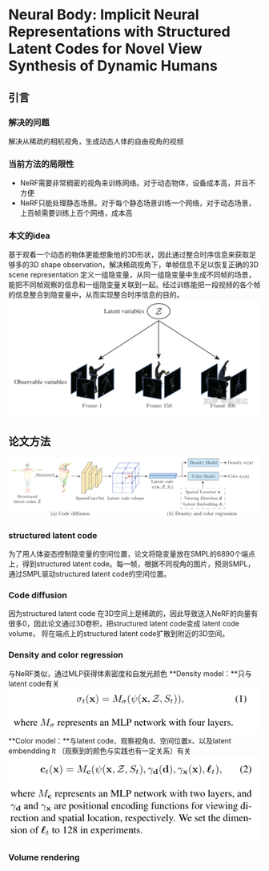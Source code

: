 # Neural Body: Implicit Neural Representations with Structured Latent Codes for Novel View Synthesis of Dynamic Humans
##  引言
### 解决的问题
解决从稀疏的相机视角，生成动态人体的自由视角的视频

### 当前方法的局限性
 - NeRF需要非常稠密的视角来训练网络。对于动态物体，设备成本高，并且不方便
 - NeRF只能处理静态场景。对于每个静态场景训练一个网络，对于动态场景，上百帧需要训练上百个网络，成本高

### 本文的idea
基于观看一个动态的物体更能想象他的3D形状，因此通过整合时序信息来获取足够多的3D shape observation，解决稀疏视角下，单帧信息不足以恢复正确的3D scene representation
定义一组隐变量，从同一组隐变量中生成不同帧的场景，能把不同帧观察的信息和一组隐变量关联到一起。经过训练能把一段视频的各个帧的信息整合到隐变量中，从而实现整合时序信息的目的。
![](https://raw.githubusercontent.com/LIUQI-creat/pic/main/20221116171936.png)

##  论文方法
![](https://raw.githubusercontent.com/LIUQI-creat/pic/main/20221116172054.png)
### structured latent code
为了用人体姿态控制隐变量的空间位置，论文将隐变量放在SMPL的6890个端点上，得到structured latent code。每一帧，根据不同视角的图片，预测SMPL，通过SMPL驱动structured latent code的空间位置。

### Code diffusion
因为structured latent code 在3D空间上是稀疏的，因此导致送入NeRF的向量有很多0，因此论文通过3D卷积，把structured latent code变成 latent code volume， 将在端点上的structured latent code扩散到附近的3D空间。

### Density and color regression
与NeRF类似，通过MLP获得体素密度和自发光颜色
**Density model：**只与latent code有关
![](https://raw.githubusercontent.com/LIUQI-creat/pic/main/20221116173824.png)
**Color model：**与latent code、观察视角d、空间位置x、以及latent embendding lt （观察到的颜色与实践也有一定关系）有关
![](https://raw.githubusercontent.com/LIUQI-creat/pic/main/20221116174041.png)

### Volume rendering

<!--stackedit_data:
eyJoaXN0b3J5IjpbLTYzNjc1NDk4Miw5OTIyMjk1OCw2MzI0NT
c2Niw1MTM4MjEzMzddfQ==
-->